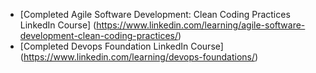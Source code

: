 - [Completed  Agile Software Development: Clean Coding Practices LinkedIn Course] (https://www.linkedin.com/learning/agile-software-development-clean-coding-practices/)
- [Completed  Devops Foundation LinkedIn Course] (https://www.linkedin.com/learning/devops-foundations/)
